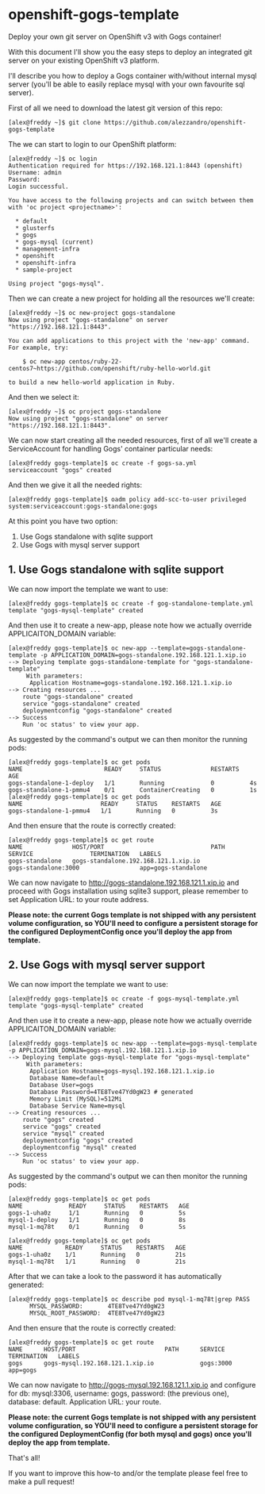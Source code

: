 # openshift-gogs-template
Deploy your own git server on OpenShift v3 with Gogs container!

With this document I'll show you the easy steps to deploy an integrated git server on your existing OpenShift v3 platform.

I'll describe you how to deploy a Gogs container with/without internal mysql server (you'll be able to easily replace mysql with your own favourite sql server).

First of all we need to download the latest git version of this repo:
```
[alex@freddy ~]$ git clone https://github.com/alezzandro/openshift-gogs-template
```

The we can start to login to our OpenShift platform:
```
[alex@freddy ~]$ oc login
Authentication required for https://192.168.121.1:8443 (openshift)
Username: admin
Password: 
Login successful.

You have access to the following projects and can switch between them with 'oc project <projectname>':

  * default
  * glusterfs
  * gogs
  * gogs-mysql (current)
  * management-infra
  * openshift
  * openshift-infra
  * sample-project

Using project "gogs-mysql".
```
Then we can create a new project for holding all the resources we'll create:
```
[alex@freddy ~]$ oc new-project gogs-standalone
Now using project "gogs-standalone" on server "https://192.168.121.1:8443".

You can add applications to this project with the 'new-app' command. For example, try:

    $ oc new-app centos/ruby-22-centos7~https://github.com/openshift/ruby-hello-world.git

to build a new hello-world application in Ruby.
```
And then we select it:
```
[alex@freddy ~]$ oc project gogs-standalone
Now using project "gogs-standalone" on server "https://192.168.121.1:8443".
```

We can now start creating all the needed resources, first of all we'll create a ServiceAccount for handling Gogs' container particular needs: 
```
[alex@freddy gogs-template]$ oc create -f gogs-sa.yml 
serviceaccount "gogs" created
```

And then we give it all the needed rights:
```
[alex@freddy gogs-template]$ oadm policy add-scc-to-user privileged system:serviceaccount:gogs-standalone:gogs
```


At this point you have two option:

1. Use Gogs standalone with sqlite support <br />
2. Use Gogs with mysql server support

## 1. Use Gogs standalone with sqlite support

We can now import the template we want to use:
```
[alex@freddy gogs-template]$ oc create -f gog-standalone-template.yml 
template "gogs-mysql-template" created
```
And then  use it to create a new-app, please note how we actually override APPLICAITON_DOMAIN variable:
```
[alex@freddy gogs-template]$ oc new-app --template=gogs-standalone-template -p APPLICATION_DOMAIN=gogs-standalone.192.168.121.1.xip.io
--> Deploying template gogs-standalone-template for "gogs-standalone-template"
     With parameters:
      Application Hostname=gogs-standalone.192.168.121.1.xip.io
--> Creating resources ...
    route "gogs-standalone" created
    service "gogs-standalone" created
    deploymentconfig "gogs-standalone" created
--> Success
    Run 'oc status' to view your app.
```

As suggested by the command's output we can then monitor the running pods:
```
[alex@freddy gogs-template]$ oc get pods
NAME                       READY     STATUS              RESTARTS   AGE
gogs-standalone-1-deploy   1/1       Running             0          4s
gogs-standalone-1-pmmu4    0/1       ContainerCreating   0          1s
[alex@freddy gogs-template]$ oc get pods
NAME                      READY     STATUS    RESTARTS   AGE
gogs-standalone-1-pmmu4   1/1       Running   0          3s
```

And then ensure that the route is correctly created:
```
[alex@freddy gogs-template]$ oc get route
NAME              HOST/PORT                              PATH      SERVICE                TERMINATION   LABELS
gogs-standalone   gogs-standalone.192.168.121.1.xip.io             gogs-standalone:3000                 app=gogs-standalone
```

We can now navigate to http://gogs-standalone.192.168.121.1.xip.io and proceed with Gogs installation using sqlite3 support, please remember to set Application URL: to your route address.

<b>
Please note: the current Gogs template is not shipped with any persistent volume configuration, so YOU'll need to configure a persistent storage for the configured DeploymentConfig once you'll deploy the app from template.
</b>

## 2. Use Gogs with mysql server support

We can now import the template we want to use:
```
[alex@freddy gogs-template]$ oc create -f gogs-mysql-template.yml 
template "gogs-mysql-template" created
```
And then  use it to create a new-app, please note how we actually override APPLICAITON_DOMAIN variable:
```
[alex@freddy gogs-template]$ oc new-app --template=gogs-mysql-template -p APPLICATION_DOMAIN=gogs-mysql.192.168.121.1.xip.io
--> Deploying template gogs-mysql-template for "gogs-mysql-template"
     With parameters:
      Application Hostname=gogs-mysql.192.168.121.1.xip.io
      Database Name=default
      Database User=gogs
      Database Password=4TE8Tve47Yd0gW23 # generated
      Memory Limit (MySQL)=512Mi
      Database Service Name=mysql
--> Creating resources ...
    route "gogs" created
    service "gogs" created
    service "mysql" created
    deploymentconfig "gogs" created
    deploymentconfig "mysql" created
--> Success
    Run 'oc status' to view your app.
```
As suggested by the command's output we can then monitor the running pods:
```
[alex@freddy gogs-template]$ oc get pods
NAME             READY     STATUS    RESTARTS   AGE
gogs-1-uha0z     1/1       Running   0          5s
mysql-1-deploy   1/1       Running   0          8s
mysql-1-mq78t    0/1       Running   0          5s

[alex@freddy gogs-template]$ oc get pods
NAME            READY     STATUS    RESTARTS   AGE
gogs-1-uha0z    1/1       Running   0          21s
mysql-1-mq78t   1/1       Running   0          21s
```

After that we can take a look to the password it has automatically generated:
```
[alex@freddy gogs-template]$ oc describe pod mysql-1-mq78t|grep PASS
      MYSQL_PASSWORD:		4TE8Tve47Yd0gW23
      MYSQL_ROOT_PASSWORD:	4TE8Tve47Yd0gW23
```
And then ensure that the route is correctly created:
```
[alex@freddy gogs-template]$ oc get route
NAME      HOST/PORT                         PATH      SERVICE     TERMINATION   LABELS
gogs      gogs-mysql.192.168.121.1.xip.io             gogs:3000                 app=gogs
```

We can now navigate to http://gogs-mysql.192.168.121.1.xip.io and configure for db: mysql:3306, username: gogs, password: (the previous one), database: default. Application URL: your route.

<b>
Please note: the current Gogs template is not shipped with any persistent volume configuration, so YOU'll need to configure a persistent storage for the configured DeploymentConfig (for both mysql and gogs) once you'll deploy the app from template.
</b>

That's all!

If you want to improve this how-to and/or the template please feel free to make a pull request!
